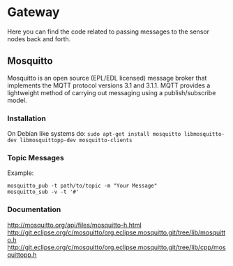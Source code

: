 # Gateway
Here you can find the code related to passing messages to the sensor nodes back
and forth.

## Mosquitto
Mosquitto is an open source (EPL/EDL licensed) message broker that implements
the MQTT protocol versions 3.1 and 3.1.1. MQTT provides a lightweight method of
carrying out messaging using a publish/subscribe model.

### Installation
On Debian like systems do:
`sudo apt-get install mosquitto libmosquitto-dev libmosquittopp-dev mosquitto-clients`

### Topic Messages
Example:
```
mosquitto_pub -t path/to/topic -m "Your Message"
mosquitto_sub -v -t '#'
```
### Documentation
http://mosquitto.org/api/files/mosquitto-h.html
http://git.eclipse.org/c/mosquitto/org.eclipse.mosquitto.git/tree/lib/mosquitto.h
http://git.eclipse.org/c/mosquitto/org.eclipse.mosquitto.git/tree/lib/cpp/mosquittopp.h
